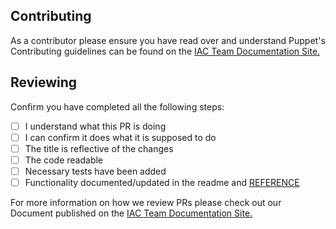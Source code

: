 ## Contributing

As a contributor please ensure you have read over and understand Puppet's
Contributing guidelines can be found on the [IAC Team Documentation Site.](https://puppetlabs.github.io/iac/docs/)

## Reviewing

Confirm you have completed all the following steps:

- [ ] I understand what this PR is doing
- [ ] I can confirm it does what it is supposed to do
- [ ] The title is reflective of the changes
- [ ] The code readable
- [ ] Necessary tests have been added
- [ ] Functionality documented/updated in the readme and [REFERENCE](https://puppet.com/docs/puppet/latest/puppet_strings.html)

For more information on how we review PRs please check out our Document published on the [IAC Team Documentation Site.](https://puppetlabs.github.io/iac/docs/)
